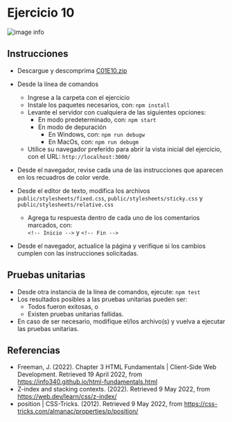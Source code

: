 # Ejercicio 10

![image info](images/ejercicio10.png)

## Instrucciones

* Descargue y descomprima [C01E10.zip](../../zips/C01E10.zip)
* Desde la línea de comandos
	+ Ingrese a la carpeta con el ejercicio
	+ Instale los paquetes necesarios, con: `npm install`
	+ Levante el servidor con cualquiera de las siguientes opciones:
		- En modo predeterminado, con: `npm start`
		- En modo de depuración 
			+ En Windows, con: `npm run debugw`
			+ En MacOs, con: `npm run debugm`
	+ Utilice su navegador preferido para abrir la vista inicial del ejercicio, con el URL: `http://localhost:3000/`

* Desde el navegador, revise cada una de las instrucciones que aparecen en los recuadros de color verde.
* Desde el editor de texto, modifica los archivos `public/stylesheets/fixed.css`, `public/stylesheets/sticky.css` y `public/stylesheets/relative.css`
	+ Agrega tu respuesta dentro de cada uno de los comentarios marcados, con:  
	`<!-- Inicio -->` y `<!-- Fin -->`
* Desde el navegador, actualice la página y verifique si los cambios cumplen con las instrucciones solicitadas.

## Pruebas unitarias

* Desde otra instancia de la línea de comandos, ejecute: `npm test`
* Los resultados posibles a las pruebas unitarias pueden ser: 
	+ Todos fueron exitosas, o
	+ Existen pruebas unitarias fallidas.
* En caso de ser necesario, modifique el/los archivo(s) y vuelva a ejecutar las pruebas unitarias. 

## Referencias 

* Freeman, J. (2022). Chapter 3 HTML Fundamentals | Client-Side Web Development. Retrieved 19 April 2022, from https://info340.github.io/html-fundamentals.html
* Z-index and stacking contexts. (2022). Retrieved 9 May 2022, from https://web.dev/learn/css/z-index/
* position | CSS-Tricks. (2012). Retrieved 9 May 2022, from https://css-tricks.com/almanac/properties/p/position/